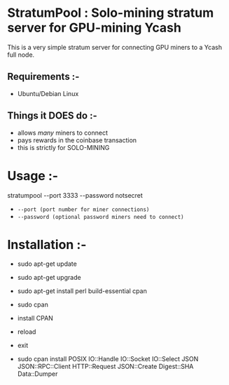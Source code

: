 # StratumPool : Solo-mining stratum server for GPU-mining Ycash

This is a very simple stratum server for connecting GPU miners to a Ycash full node.

## Requirements :-

- Ubuntu/Debian Linux

## Things it DOES do :-

- allows *many* miners to connect
- pays rewards in the coinbase transaction
- this is strictly for SOLO-MINING

# Usage :-

stratumpool --port 3333 --password notsecret

* `--port (port number for miner connections)`
* `--password (optional password miners need to connect)`

# Installation  :-

* sudo apt-get update
* sudo apt-get upgrade

* sudo apt-get install perl build-essential cpan
* sudo cpan
* install CPAN
* reload
* exit

* sudo cpan install POSIX IO::Handle IO::Socket IO::Select JSON	JSON::RPC::Client HTTP::Request JSON::Create Digest::SHA Data::Dumper
